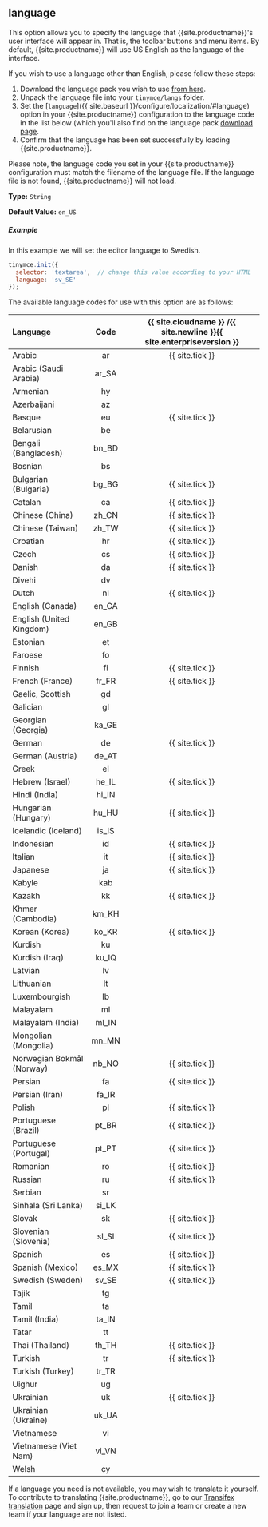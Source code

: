 ## language

This option allows you to specify the language that {{site.productname}}'s user interface will appear in. That is, the toolbar buttons and menu items. By default, {{site.productname}} will use US English as the language of the interface.

If you wish to use a language other than English, please follow these steps:

1. Download the language pack you wish to use [from here]({{site.gettiny}}/language-packages/).
2. Unpack the language file into your `tinymce/langs` folder.
3. Set the [`language`]({{ site.baseurl }}/configure/localization/#language) option in your {{site.productname}} configuration to the language code in the list below (which you'll also find on the language pack [download page]({{site.gettiny}}/language-packages/).
4. Confirm that the language has been set successfully by loading {{site.productname}}.

Please note, the language code you set in your {{site.productname}} configuration must match the filename of the language file. If the language file is not found, {{site.productname}} will not load.

**Type:** `String`

**Default Value:** `en_US`

##### Example

In this example we will set the editor language to Swedish.

```js
tinymce.init({
  selector: 'textarea',  // change this value according to your HTML
  language: 'sv_SE'
});
```

The available language codes for use with this option are as follows:

| Language                      |  Code   | {{ site.cloudname }} /{{ site.newline }}{{ site.enterpriseversion }} |
| :-----------------------------| :-----: | :------------------------------------------------------------------: |
| Arabic                        | ar      | {{ site.tick }}                                                      |
| Arabic (Saudi Arabia)         | ar_SA   |                                                                      |
| Armenian                      | hy      |                                                                      |
| Azerbaijani                   | az      |                                                                      |
| Basque                        | eu      | {{ site.tick }}                                                      |
| Belarusian                    | be      |                                                                      |
| Bengali (Bangladesh)          | bn_BD   |                                                                      |
| Bosnian                       | bs      |                                                                      |
| Bulgarian (Bulgaria)          | bg_BG   | {{ site.tick }}                                                      |
| Catalan                       | ca      | {{ site.tick }}                                                      |
| Chinese (China)               | zh_CN   | {{ site.tick }}                                                      |
| Chinese (Taiwan)              | zh_TW   | {{ site.tick }}                                                      |
| Croatian                      | hr      | {{ site.tick }}                                                      |
| Czech                         | cs      | {{ site.tick }}                                                      |
| Danish                        | da      | {{ site.tick }}                                                      |
| Divehi                        | dv      |                                                                      |
| Dutch                         | nl      | {{ site.tick }}                                                      |
| English (Canada)              | en_CA   |                                                                      |
| English (United Kingdom)      | en_GB   |                                                                      |
| Estonian                      | et      |                                                                      |
| Faroese                       | fo      |                                                                      |
| Finnish                       | fi      | {{ site.tick }}                                                      |
| French (France)               | fr_FR   | {{ site.tick }}                                                      |
| Gaelic, Scottish              | gd      |                                                                      |
| Galician                      | gl      |                                                                      |
| Georgian (Georgia)            | ka_GE   |                                                                      |
| German                        | de      | {{ site.tick }}                                                      |
| German (Austria)              | de_AT   |                                                                      |
| Greek                         | el      |                                                                      |
| Hebrew (Israel)               | he_IL   | {{ site.tick }}                                                      |
| Hindi (India)                 | hi_IN   |                                                                      |
| Hungarian (Hungary)           | hu_HU   | {{ site.tick }}                                                      |
| Icelandic (Iceland)           | is_IS   |                                                                      |
| Indonesian                    | id      | {{ site.tick }}                                                      |
| Italian                       | it      | {{ site.tick }}                                                      |
| Japanese                      | ja      | {{ site.tick }}                                                      |
| Kabyle                        | kab     |                                                                      |
| Kazakh                        | kk      | {{ site.tick }}                                                      |
| Khmer (Cambodia)              | km_KH   |                                                                      |
| Korean (Korea)                | ko_KR   | {{ site.tick }}                                                      |
| Kurdish                       | ku      |                                                                      |
| Kurdish (Iraq)                | ku_IQ   |                                                                      |
| Latvian                       | lv      |                                                                      |
| Lithuanian                    | lt      |                                                                      |
| Luxembourgish                 | lb      |                                                                      |
| Malayalam                     | ml      |                                                                      |
| Malayalam (India)             | ml_IN   |                                                                      |
| Mongolian (Mongolia)          | mn_MN   |                                                                      |
| Norwegian Bokmål (Norway)     | nb_NO   | {{ site.tick }}                                                      |
| Persian                       | fa      | {{ site.tick }}                                                      |
| Persian (Iran)                | fa_IR   |                                                                      |
| Polish                        | pl      | {{ site.tick }}                                                      |
| Portuguese (Brazil)           | pt_BR   | {{ site.tick }}                                                      |
| Portuguese (Portugal)         | pt_PT   | {{ site.tick }}                                                      |
| Romanian                      | ro      | {{ site.tick }}                                                      |
| Russian                       | ru      | {{ site.tick }}                                                      |
| Serbian                       | sr      |                                                                      |
| Sinhala (Sri Lanka)           | si_LK   |                                                                      |
| Slovak                        | sk      | {{ site.tick }}                                                      |
| Slovenian (Slovenia)          | sl_SI   | {{ site.tick }}                                                      |
| Spanish                       | es      | {{ site.tick }}                                                      |
| Spanish (Mexico)              | es_MX   | {{ site.tick }}                                                      |
| Swedish (Sweden)              | sv_SE   | {{ site.tick }}                                                      |
| Tajik                         | tg      |                                                                      |
| Tamil                         | ta      |                                                                      |
| Tamil (India)                 | ta_IN   |                                                                      |
| Tatar                         | tt      |                                                                      |
| Thai (Thailand)               | th_TH   | {{ site.tick }}                                                      |
| Turkish                       | tr      | {{ site.tick }}                                                      |
| Turkish (Turkey)              | tr_TR   |                                                                      |
| Uighur                        | ug      |                                                                      |
| Ukrainian                     | uk      | {{ site.tick }}                                                      |
| Ukrainian (Ukraine)           | uk_UA   |                                                                      |
| Vietnamese                    | vi      |                                                                      |
| Vietnamese (Viet Nam)         | vi_VN   |                                                                      |
| Welsh                         | cy      |                                                                      |

If a language you need is not available, you may wish to translate it yourself. To contribute to translating {{site.productname}}, go to our [Transifex translation](https://www.transifex.com/projects/p/tinymce/) page and sign up, then request to join a team or create a new team if your language are not listed.
